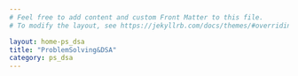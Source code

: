 ```yaml
---
# Feel free to add content and custom Front Matter to this file.
# To modify the layout, see https://jekyllrb.com/docs/themes/#overriding-theme-defaults

layout: home-ps_dsa
title: "ProblemSolving&DSA"
category: ps_dsa
---
```

